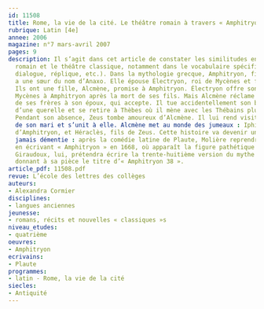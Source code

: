 ```yaml
---
id: 11508
title: Rome, la vie de la cité. Le théâtre romain à travers « Amphitryon », de Plaute
rubrique: Latin [4e]
annee: 2006
magazine: n°7 mars-avril 2007
pages: 9
description: Il s’agit dans cet article de constater les similitudes entre le théâtre
  romain et le théâtre classique, notamment dans le vocabulaire spécifique (monologue,
  dialogue, réplique, etc.). Dans la mythologie grecque, Amphitryon, fils d’Alcée,
  a une sœur du nom d’Anaxo. Elle épouse Électryon, roi de Mycènes et frère d’Alcée.
  Ils ont une fille, Alcmène, promise à Amphitryon. Électryon offre son royaume de
  Mycènes à Amphitryon après la mort de ses fils. Mais Alcmène réclame la vengeance
  de ses frères à son époux, qui accepte. Il tue accidentellement son beau-père lors
  d’une querelle et se retire à Thèbes où il mène avec les Thébains plusieurs expéditions.
  Pendant son absence, Zeus tombe amoureux d’Alcmène. Il lui rend visite sous l’aspect
  de son mari et s’unit à elle. Alcmène met au monde des jumeaux : Iphiclès, fils
  d’Amphitryon, et Héraclès, fils de Zeus. Cette histoire va devenir une source d’inspiration
  jamais démentie : après la comédie latine de Plaute, Molière reprendra le mythe
  en écrivant « Amphitryon » en 1668, où apparaît la figure pathétique du mari trompé.
  Giraudoux, lui, prétendra écrire la trente-huitième version du mythe en 1929 en
  donnant à sa pièce le titre d’« Amphitryon 38 ».
article_pdf: 11508.pdf
revue: L’école des lettres des collèges
auteurs:
- Alexandra Cormier
disciplines:
- langues anciennes
jeunesse:
- romans, récits et nouvelles « classiques »s
niveau_etudes:
- quatrième
oeuvres:
- Amphitryon
ecrivains:
- Plaute
programmes:
- latin - Rome, la vie de la cité
siecles:
- Antiquité
---
```

